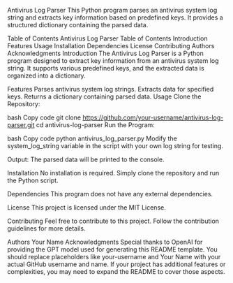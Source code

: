 Antivirus Log Parser
This Python program parses an antivirus system log string and extracts key information based on predefined keys. It provides a structured dictionary containing the parsed data.

Table of Contents
Antivirus Log Parser
Table of Contents
Introduction
Features
Usage
Installation
Dependencies
License
Contributing
Authors
Acknowledgments
Introduction
The Antivirus Log Parser is a Python program designed to extract key information from an antivirus system log string. It supports various predefined keys, and the extracted data is organized into a dictionary.

Features
Parses antivirus system log strings.
Extracts data for specified keys.
Returns a dictionary containing parsed data.
Usage
Clone the Repository:

bash
Copy code
git clone https://github.com/your-username/antivirus-log-parser.git
cd antivirus-log-parser
Run the Program:

bash
Copy code
python antivirus_log_parser.py
Modify the system_log_string variable in the script with your own log string for testing.

Output:
The parsed data will be printed to the console.

Installation
No installation is required. Simply clone the repository and run the Python script.

Dependencies
This program does not have any external dependencies.

License
This project is licensed under the MIT License.

Contributing
Feel free to contribute to this project. Follow the contribution guidelines for more details.

Authors
Your Name
Acknowledgments
Special thanks to OpenAI for providing the GPT model used for generating this README template.
You should replace placeholders like your-username and Your Name with your actual GitHub username and name. If your project has additional features or complexities, you may need to expand the README to cover those aspects.





